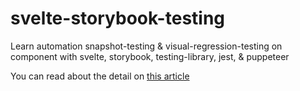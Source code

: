 # svelte-storybook-testing

Learn automation snapshot-testing & visual-regression-testing on component with svelte, storybook, testing-library, jest, & puppeteer

You can read about the detail on [this article](https://indrak13.medium.com/web-automation-testing-part-3-8f0d3d7d02c2)
